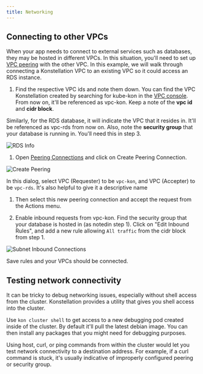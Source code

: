 ```yaml
---
title: Networking
---
```


## Connecting to other VPCs

When your app needs to connect to external services such as databases, they may be hosted in different VPCs. In this situation, you'll need to set up [VPC peering](https://docs.aws.amazon.com/vpc/latest/peering/what-is-vpc-peering.html) with the other VPC. In this example, we will walk through connecting a Konstellation VPC to an existing VPC so it could access an RDS instance.

1. Find the respective VPC ids and note them down. You can find the VPC Konstellation created by searching for kube-kon in the [VPC console](https://us-west-2.console.aws.amazon.com/vpc/home). From now on, it'll be referenced as vpc-kon. Keep a note of the **vpc id** and **cidr block**.

  Similarly, for the RDS database, it will indicate the VPC that it resides in. It'll be referenced as vpc-rds from now on. Also, note the **security group** that your database is running in. You'll need this in step 3.

  ![RDS Info](/img/screen/rds-info.png)

1. Open [Peering Connections](https://us-west-2.console.aws.amazon.com/vpc/home?region=us-west-2#PeeringConnections:sort=desc:vpcPeeringConnectionId) and click on Create Peering Connection.

  ![Create Peering](/img/screen/create-peering.png)

  In this dialog, select VPC (Requester) to be `vpc-kon`, and VPC (Accepter) to be `vpc-rds`. It's also helpful to give it a descriptive name

1. Then select this new peering connection and accept the request from the Actions menu.

1. Enable inbound requests from vpc-kon. Find the security group that your database is hosted in (as notedin step 1). Click on "Edit Inbound Rules", and add a new rule allowing `All traffic` from the cidr block from step 1.

  ![Subnet Inbound Connections](/img/screen/subnet-inbound.png)

  Save rules and your VPCs should be connected.

## Testing network connectivity

It can be tricky to debug networking issues, especially without shell access from the cluster. Konstellation provides a utility that gives you shell access into the cluster.

Use `kon cluster shell` to get access to a new debugging pod created inside of the cluster. By default it'll pull the latest debian image. You can then install any packages that you might need for debugging purposes.

Using host, curl, or ping commands from within the cluster would let you test network connectivity to a destination address. For example, if a curl command is stuck, it's usually indicative of improperly configured peering or security group.
